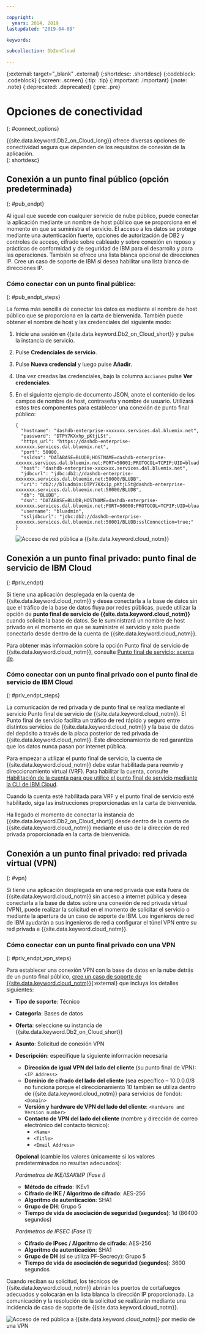 ```yaml
---

copyright:
  years: 2014, 2019
lastupdated: "2019-04-08"

keywords:

subcollection: Db2onCloud

---
```


<!-- Attribute definitions --> 
{:external: target="_blank" .external}
{:shortdesc: .shortdesc}
{:codeblock: .codeblock}
{:screen: .screen}
{:tip: .tip}
{:important: .important}
{:note: .note}
{:deprecated: .deprecated}
{:pre: .pre}

# Opciones de conectividad
{: #connect_options}

{{site.data.keyword.Db2_on_Cloud_long}} ofrece diversas opciones de conectividad segura que dependen de los requisitos de conexión de la aplicación.  
{: shortdesc}

## Conexión a un punto final público (opción predeterminada)
{: #pub_endpt}

Al igual que sucede con cualquier servicio de nube público, puede conectar la aplicación mediante un nombre de host público que se proporciona en el momento en que se suministra el servicio. El acceso a los datos se protege mediante una autenticación fuerte, opciones de autorización de DB2 y controles de acceso, cifrado sobre cableado y sobre conexión en reposo y prácticas de conformidad y de seguridad de IBM para el desarrollo y para las operaciones. También se ofrece una lista blanca opcional de direcciones IP. Cree un caso de soporte de IBM si desea habilitar una lista blanca de direcciones IP.

### Cómo conectar con un punto final público:
{: #pub_endpt_steps}

La forma más sencilla de conectar los datos es mediante el nombre de host público que se proporciona en la carta de bienvenida. También puede obtener el nombre de host y las credenciales del siguiente modo:

1. Inicie una sesión en {{site.data.keyword.Db2_on_Cloud_short}} y pulse la instancia de servicio.
2. Pulse **Credenciales de servicio**.
3. Pulse **Nueva credencial** y luego pulse **Añadir**.
4. Una vez creadas las credenciales, bajo la columna `Acciones` pulse **Ver credenciales**.
5. En el siguiente ejemplo de documento JSON, anote el contenido de los campos de nombre de host, contraseña y nombre de usuario. Utilizará estos tres componentes para establecer una conexión de punto final público:

   ```
   {
     "hostname": "dashdb-enterprise-xxxxxxx.services.dal.bluemix.net",
     "password": "DTPY7KXxhp_pKtjLSt",
     "https_url": "https://dashdb-enterprise-xxxxxxx.services.dal.bluemix.net",
     "port": 50000,
     "ssldsn": "DATABASE=BLUDB;HOSTNAME=dashdb-enterprise-xxxxxx.services.dal.bluemix.net;PORT=50001;PROTOCOL=TCPIP;UID=bluadmin;PWD=DTPY7KXWxhp_pKtjLSt;Security=SSL;",
     "host": "dashdb-enterprise-xxxxxxx.services.dal.bluemix.net",
     "jdbcurl": "jdbc:db2://dashdb-enterprise-xxxxxxx.services.dal.bluemix.net:50000/BLUDB",
     "uri": "db2://bluadmin:DTPY7KXx1p_pKtjLSt@dashdb-enterprise-xxxxxxx.services.dal.bluemix.net:50000/BLUDB",
     "db": "BLUDB",
     "dsn": "DATABASE=BLUDB;HOSTNAME=dashdb-enterprise-xxxxxxx.services.dal.bluemix.net;PORT=50000;PROTOCOL=TCPIP;UID=bluadmin;PWD=DTPYZunlWxhp_pKtjLSt;",
     "username": "bluadmin",
     "ssljdbcurl": "jdbc:db2://dashdb-enterprise-xxxxxxx.services.dal.bluemix.net:50001/BLUDB:sslConnection=true;"
   }

   ```

   ![Acceso de red pública a {{site.data.keyword.cloud_notm}}](images/public_connection.png "Vista gráfica de la conexión de usuario a nube")

## Conexión a un punto final privado: punto final de servicio de IBM Cloud
{: #priv_endpt}

Si tiene una aplicación desplegada en la cuenta de {{site.data.keyword.cloud_notm}} y desea conectarla a la base de datos sin que el tráfico de la base de datos fluya por redes públicas, puede utilizar la opción de **punto final de servicio de {{site.data.keyword.cloud_notm}}** cuando solicite la base de datos. Se le suministrará un nombre de host privado en el momento en que se suministre el servicio y solo puede conectarlo desde dentro de la cuenta de {{site.data.keyword.cloud_notm}}.  

Para obtener más información sobre la opción Punto final de servicio de {{site.data.keyword.cloud_notm}}, consulte [Punto final de servicio: acerca de](/docs/services/service-endpoint?topic=service-endpoint-about#about).


### Cómo conectar con un punto final privado con el punto final de servicio de IBM Cloud
{: #priv_endpt_steps}

La comunicación de red privada y de punto final se realiza mediante el servicio Punto final de servicio de {{site.data.keyword.cloud_notm}}. El Punto final de servicio facilita un tráfico de red rápido y seguro entre distintos servicios de {{site.data.keyword.cloud_notm}} y la base de datos del depósito a través de la placa posterior de red privada de {{site.data.keyword.cloud_notm}}. Este direccionamiento de red garantiza que los datos nunca pasan por internet pública. 

Para empezar a utilizar el punto final de servicio, la cuenta de {{site.data.keyword.cloud_notm}} debe estar habilitada para reenvío y direccionamiento virtual (VRF). Para habilitar la cuenta, consulte [Habilitación de la cuenta para que utilice el punto final de servicio mediante la CLI de IBM Cloud](/docs/services/service-endpoint?topic=service-endpoint-getting-started#cs_cli_install_steps).

Cuando la cuenta esté habilitada para VRF y el punto final de servicio esté habilitado, siga las instrucciones proporcionadas en la carta de bienvenida.

Ha llegado el momento de conectar la instancia de {{site.data.keyword.Db2_on_Cloud_short}} desde dentro de la cuenta de {{site.data.keyword.cloud_notm}} mediante el uso de la dirección de red privada proporcionada en la carta de bienvenida.

## Conexión a un punto final privado: red privada virtual (VPN)
{: #vpn}

Si tiene una aplicación desplegada en una red privada que está fuera de {{site.data.keyword.cloud_notm}} sin acceso a internet pública y desea conectarla a la base de datos sobre una conexión de red privada virtual (VPN), puede realizar la solicitud en el momento de solicitar el servicio o mediante la apertura de un caso de soporte de IBM. Los ingenieros de red de IBM ayudarán a sus ingenieros de red a configurar el túnel VPN entre su red privada e {{site.data.keyword.cloud_notm}}.

### Cómo conectar con un punto final privado con una VPN
{: #priv_endpt_vpn_steps}

Para establecer una conexión VPN con la base de datos en la nube detrás de un punto final público, [cree un caso de soporte de {{site.data.keyword.cloud_notm}}](https://cloud.ibm.com/unifiedsupport/cases/add){:external} que incluya los detalles siguientes:

* **Tipo de soporte**: Técnico 
* **Categoría**: Bases de datos 
* **Oferta**: seleccione su instancia de {{site.data.keyword.Db2_on_Cloud_short}} 
* **Asunto**: Solicitud de conexión VPN 
* **Descripción**: especifique la siguiente información necesaria
  * **Dirección de igual VPN del lado del cliente** (su punto final de VPN): `<IP Address>`
  * **Dominio de cifrado del lado del cliente** (sea específico – 10.0.0.0/8 no funciona porque el direccionamiento 10 también se utiliza dentro de {{site.data.keyword.cloud_notm}} para servicios de fondo): `<Domain>`
  * **Versión y hardware de VPN del lado del cliente**: `<Hardware and Version number>`
  * **Contacto de VPN del lado del cliente** (nombre y dirección de correo electrónico del contacto técnico): 
    * `<Name>` 
    * `<Title>` 
    * `<Email Address>`

  **Opcional** (cambie los valores únicamente si los valores predeterminados no resultan adecuados):

  *Parámetros de IKE/ISAKMP (Fase I)*

  * **Método de cifrado**: IKEv1
  * **Cifrado de IKE / Algoritmo de cifrado**: AES-256
  * **Algoritmo de autenticación**: SHA1
  * **Grupo de DH**: Grupo 5
  * **Tiempo de vida de asociación de seguridad (segundos)**: 1d (86400 segundos)

  *Parámetros de IPSEC (Fase II)*

  * **Cifrado de IPsec / Algoritmo de cifrado**: AES-256
  * **Algoritmo de autenticación**: SHA1
  * **Grupo de DH** (si se utiliza PF-Secrecy): Grupo 5
  * **Tiempo de vida de asociación de seguridad (segundos)**: 3600 segundos

Cuando reciban su solicitud, los técnicos de {{site.data.keyword.cloud_notm}} abrirán los puertos de cortafuegos adecuados y colocarán en la lista blanca la dirección IP proporcionada. La comunicación y la resolución de la solicitud se realizarán mediante una incidencia de caso de soporte de {{site.data.keyword.cloud_notm}}.

![Acceso de red pública a {{site.data.keyword.cloud_notm}} por medio de una VPN](images/public_connection_vpn.png "Vista gráfica de la conexión de usuario a nube")
